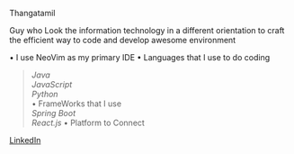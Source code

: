 Thangatamil

Guy who Look the information technology in a different orientation to craft the efficient way to code and develop awesome environment

• I use NeoVim as my primary IDE
• Languages that I use to do coding                                                                                                                                                                            
>*Java*                                                                                                                                                                                                         
>*JavaScript*                                                                                                                                                                                                   
>*Python*                                                                                                                                   
• FrameWorks that I use                                                                                                                                                                                         
>*Spring Boot*                                                                                                                                                                                                  
>*React.js*
• Platform to Connect

[LinkedIn](https://www.linkedin.com/in/thangatamil-a-794a632a3/)
